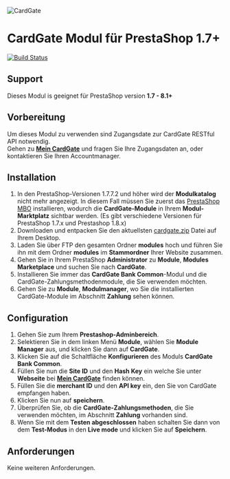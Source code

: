 ![CardGate](https://cdn.curopayments.net/thumb/200/logos/cardgate.png)

# CardGate Modul für PrestaShop 1.7+

[![Build Status](https://travis-ci.org/cardgate/prestashop17.svg?branch=master)](https://travis-ci.org/cardgate/prestashop17)

## Support

Dieses Modul is geeignet für PrestaShop version **1.7 - 8.1+**

## Vorbereitung

Um dieses Modul zu verwenden sind Zugangsdate zur CardGate RESTful API notwendig.  
Gehen zu [**Mein CardGate**](https://my.cardgate.com/) und fragen Sie Ihre Zugangsdaten an, oder kontaktieren Sie Ihren Accountmanager.

## Installation

1. In den PrestaShop-Versionen 1.7.7.2 und höher wird der **Modulkatalog** nicht mehr angezeigt. In diesem Fall müssen Sie zuerst das [PrestaShop MBO](https://github.com/PrestaShopCorp/ps_mbo) installieren, wodurch die **CardGate-Module** in Ihrem **Modul-Marktplatz** sichtbar werden. (Es gibt verschiedene Versionen für PrestaShop 1.7.x und Prestashop 1.8.x)
2. Downloaden und entpacken Sie den aktuellsten [cardgate.zip](https://github.com/cardgate/prestashop17/releases) Datei auf Ihrem Desktop.
3. Laden Sie über FTP den gesamten Ordner **modules** hoch und führen Sie ihn mit dem Ordner **modules** im **Stammordner** Ihrer Website zusammen.
4. Gehen Sie in Ihrem PrestaShop **Administrator** zu **Module**, **Modules Marketplace** und suchen Sie nach **CardGate**.
5. Installieren Sie immer das **CardGate Bank Common**-Modul und die CardGate-Zahlungsmethodenmodule, die Sie verwenden möchten.
6. Gehen Sie zu **Module**, **Modulmanager**, wo Sie die installierten CardGate-Module im Abschnitt **Zahlung** sehen können.

## Configuration

1. Gehen Sie zum Ihrem **Prestashop-Adminbereich**.
2. Selektieren Sie in dem linken Menü **Module**, wählen Sie **Module Manager** aus, und klicken Sie dann auf **CardGate**.
3. Klicken Sie auf die Schaltfläche **Konfigurieren** des Moduls **CardGate Bank Common**. 
4. Füllen Sie nun die **Site ID** und den **Hash Key** ein welche Sie unter **Webseite** bei [**Mein CardGate**](https://my.cardgate.com/) finden können. 
5. Füllen Sie die **merchant ID** und den **API key** ein, den Sie von CardGate empfangen haben.
6. Klicken Sie nun auf **speichern**.
7. Überprüfen Sie, ob die **CardGate-Zahlungsmethoden**, die Sie verwenden möchten, im Abschnitt **Zahlung** vorhanden sind.
8. Wenn Sie mit dem **Testen abgeschlossen** haben schalten Sie dann von  
   dem **Test-Modus** in den **Live mode** und klicken Sie auf **Speichern**.

## Anforderungen

Keine weiteren Anforderungen.
